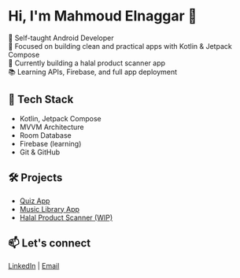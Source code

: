 # Hi, I'm Mahmoud Elnaggar 👋

🎯 Self-taught Android Developer  
📱 Focused on building clean and practical apps with Kotlin & Jetpack Compose  
🚀 Currently building a halal product scanner app  
📚 Learning APIs, Firebase, and full app deployment  

## 🔧 Tech Stack
- Kotlin, Jetpack Compose
- MVVM Architecture
- Room Database
- Firebase (learning)
- Git & GitHub

## 🛠️ Projects
- [Quiz App](https://github.com/BabyDeveloper5/quiz-app)
- [Music Library App](https://github.com/BabyDeveloper5/music-app)
- [Halal Product Scanner (WIP)](https://github.com/BabyDeveloper5/halal-scanner-app)

## 📫 Let's connect
[LinkedIn](https://www.linkedin.com/in/mahmoud-elnaggar5/) | [Email](mahmoudelnaggar20@email.com)
